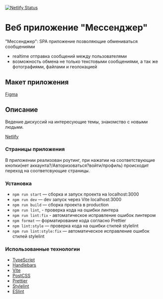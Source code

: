 [![Netlify Status](https://api.netlify.com/api/v1/badges/46ae13a3-e441-4655-8046-059d65facb24/deploy-status)](https://app.netlify.com/sites/otolmachevspint1/deploys)

# Веб приложение "Мессенджер"

"Мессенджер": SPA приложение позволяющие обмениваться сообщениями

- realtime отправка сообщений между пользователями
- возможность обмена не только текстовыми сообщениями, а так же фотографиями, файлами и геолокацией

## Макет приложения

[Figma](<https://www.figma.com/design/50VC2zZHNeNxL3LgvNixkS/Chat_external_link-(Copy)?node-id=1-616&node-type=frame&t=g67gsTH2sLVjB6gR-0>)

## Описание

Ведение дискуссий на интересующие темы, знакомство с новыми людьми.

[Netlify](https://otolmachevspint1.netlify.app/)

### Страницы приложения

В приложении реализован роутинг, при нажатии на соответствующие кнопки(нет аккаунта?/Авторизоваться?войти/профиль) происходит переход на соответсвующие страницы.

### Установка

- `npm run start` — сборка и запуск проекта на localhost:3000
- `npm run dev` — dev запуск через Vite localhost:3000
- `npm run build` — сборка проекта в production
- `npm run lint`, - проверка кода на ошибки линтера
- `npm run lint:fix` - автоматическое исправление ошибок линтером
- `npm format` — форматирование кода согласно Prettier
- `npm lint:style` — проверка кода на ошибки стилей stylelint
- `npm run lint:style:fix` — автоматическое исправление ошибок стилей stylelint

### Использованные технологии

- [TypeScript](https://www.typescriptlang.org/)
- [Handlebars](https://handlebarsjs.com/guide/#what-is-handlebars)
- [Vite](https://vite.dev/)
- [PostCSS](https://postcss.org/)
- [Prettier](https://prettier.io/)
- [Stylelint](https://stylelint.io/)
- [ESlint](https://eslint.org/)
